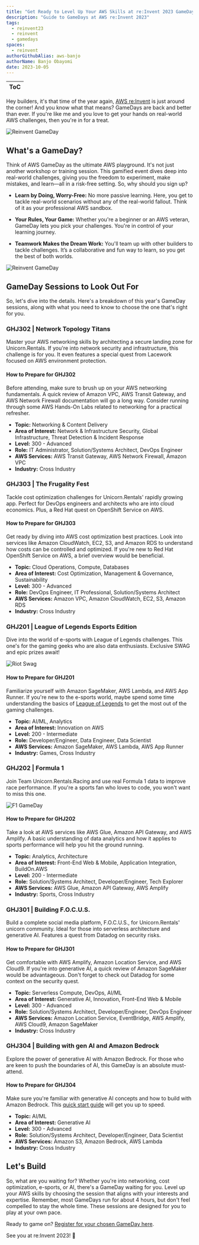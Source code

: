 ```yaml
---
title: "Get Ready to Level Up Your AWS Skills at re:Invent 2023 GameDays"
description: "Guide to GameDays at AWS re:Invent 2023"
tags:
  - reinvent23
  - reinvent
  - gamedays
spaces:
  - reinvent
authorGithubAlias: aws-banjo
authorName: Banjo Obayomi
date: 2023-10-05
---
```


|ToC|
|---|

Hey builders, it's that time of the year again, [AWS re:Invent](https://reinvent.awsevents.com/) is just around the corner! And you know what that means? GameDays are back and better than ever. If you're like me and you love to get your hands on real-world AWS challenges, then you're in for a treat.

![Reinvent GameDay](images/gameday_vibe.jpg)

## What's a GameDay?

Think of AWS GameDay as the ultimate AWS playground. It's not just another workshop or training session. This gamified event dives deep into real-world challenges, giving you the freedom to experiment, make mistakes, and learn—all in a risk-free setting. So, why should you sign up?

* **Learn by Doing, Worry-Free:** No more passive learning. Here, you get to tackle real-world scenarios without any of the real-world fallout. Think of it as your professional AWS sandbox.

* **Your Rules, Your Game:** Whether you're a beginner or an AWS veteran, GameDay lets you pick your challenges. You're in control of your learning journey.

* **Teamwork Makes the Dream Work:** You'll team up with other builders to tackle challenges. It’s a collaborative and fun way to learn, so you get the best of both worlds.

![Reinvent GameDay](images/scoreboard.jpg)

## GameDay Sessions to Look Out For

So, let's dive into the details. Here's a breakdown of this year's GameDay sessions, along with what you need to know to choose the one that's right for you.

### GHJ302 | Network Topology Titans

Master your AWS networking skills by architecting a secure landing zone for Unicorn.Rentals. If you're into network security and infrastructure, this challenge is for you. It even features a special quest from Lacework focused on AWS environment protection.

#### How to Prepare for GHJ302

Before attending, make sure to brush up on your AWS networking fundamentals. A quick review of Amazon VPC, AWS Transit Gateway, and AWS Network Firewall documentation will go a long way. Consider running through some AWS Hands-On Labs related to networking for a practical refresher.

* **Topic:** Networking & Content Delivery
* **Area of Interest:** Network & Infrastructure Security, Global Infrastructure, Threat Detection & Incident Response
* **Level:** 300 - Advanced
* **Role:** IT Administrator, Solution/Systems Architect, DevOps Engineer
* **AWS Services:** AWS Transit Gateway, AWS Network Firewall, Amazon VPC
* **Industry:** Cross Industry

### GHJ303 | The Frugality Fest

Tackle cost optimization challenges for Unicorn.Rentals' rapidly growing app. Perfect for DevOps engineers and architects who are into cloud economics. Plus, a Red Hat quest on OpenShift Service on AWS.

#### How to Prepare for GHJ303

Get ready by diving into AWS cost optimization best practices. Look into services like Amazon CloudWatch, EC2, S3, and Amazon RDS to understand how costs can be controlled and optimized. If you're new to Red Hat OpenShift Service on AWS, a brief overview would be beneficial.

* **Topic:** Cloud Operations, Compute, Databases
* **Area of Interest:** Cost Optimization, Management & Governance, Sustainability
* **Level:** 300 - Advanced
* **Role:** DevOps Engineer, IT Professional, Solution/Systems Architect
* **AWS Services:** Amazon VPC, Amazon CloudWatch, EC2, S3, Amazon RDS
* **Industry:** Cross Industry

### GHJ201 | League of Legends Esports Edition

Dive into the world of e-sports with League of Legends challenges. This one's for the gaming geeks who are also data enthusiasts. Exclusive SWAG and epic prizes await!

![Riot Swag](images/riot_swag.jpg)

#### How to Prepare for GHJ201

Familiarize yourself with Amazon SageMaker, AWS Lambda, and AWS App Runner. If you're new to the e-sports world, maybe spend some time understanding the basics of [League of Legends](https://www.leagueoflegends.com/en-us/) to get the most out of the gaming challenges.

* **Topic:** AI/ML, Analytics
* **Area of Interest:** Innovation on AWS
* **Level:** 200 - Intermediate
* **Role:** Developer/Engineer, Data Engineer, Data Scientist
* **AWS Services:** Amazon SageMaker, AWS Lambda, AWS App Runner
* **Industry:** Games, Cross Industry

### GHJ202 | Formula 1

Join Team Unicorn.Rentals.Racing and use real Formula 1 data to improve race performance. If you're a sports fan who loves to code, you won't want to miss this one.

![F1 GameDay](images/f1.jpg)

#### How to Prepare for GHJ202

Take a look at AWS services like AWS Glue, Amazon API Gateway, and AWS Amplify. A basic understanding of data analytics and how it applies to sports performance will help you hit the ground running.

* **Topic:** Analytics, Architecture
* **Area of Interest:** Front-End Web & Mobile, Application Integration, BuildOn.AWS
* **Level:** 200 - Intermediate
* **Role:** Solution/Systems Architect, Developer/Engineer, Tech Explorer
* **AWS Services:** AWS Glue, Amazon API Gateway, AWS Amplify
* **Industry:** Sports, Cross Industry

### GHJ301 | Building F.O.C.U.S.

Build a complete social media platform, F.O.C.U.S., for Unicorn.Rentals' unicorn community. Ideal for those into serverless architecture and generative AI. Features a quest from Datadog on security risks.

#### How to Prepare for GHJ301

Get comfortable with AWS Amplify, Amazon Location Service, and AWS Cloud9. If you're into generative AI, a quick review of Amazon SageMaker would be advantageous. Don't forget to check out Datadog for some context on the security quest.

* **Topic:** Serverless Compute, DevOps, AI/ML
* **Area of Interest:** Generative AI, Innovation, Front-End Web & Mobile
* **Level:** 300 - Advanced
* **Role:** Solution/Systems Architect, Developer/Engineer, DevOps Engineer
* **AWS Services:** Amazon Location Service, EventBridge, AWS Amplify, AWS Cloud9, Amazon SageMaker
* **Industry:** Cross Industry

### GHJ304 | Building with gen AI and Amazon Bedrock

Explore the power of generative AI with Amazon Bedrock. For those who are keen to push the boundaries of AI, this GameDay is an absolute must-attend.

#### How to Prepare for GHJ304

Make sure you're familiar with generative AI concepts and how to build with Amazon Bedrock. This [quick start guide](/posts/amazon-bedrock-quick-start) will get you up to speed.

* **Topic:** AI/ML
* **Area of Interest:** Generative AI
* **Level:** 300 - Advanced
* **Role:** Solution/Systems Architect, Developer/Engineer, Data Scientist
* **AWS Services:** Amazon S3, Amazon Bedrock, AWS Lambda
* **Industry:** Cross Industry

## Let's Build

So, what are you waiting for? Whether you're into networking, cost optimization, e-sports, or AI, there's a GameDay waiting for you. Level up your AWS skills by choosing the session that aligns with your interests and expertise. Remember, most GameDays run for about 4 hours, but don't feel compelled to stay the whole time. These sessions are designed for you to play at your own pace.

Ready to game on? [Register for your chosen GameDay here](https://hub.reinvent.awsevents.com/attendee-portal/catalog/).

See you at re:Invent 2023! 🚀